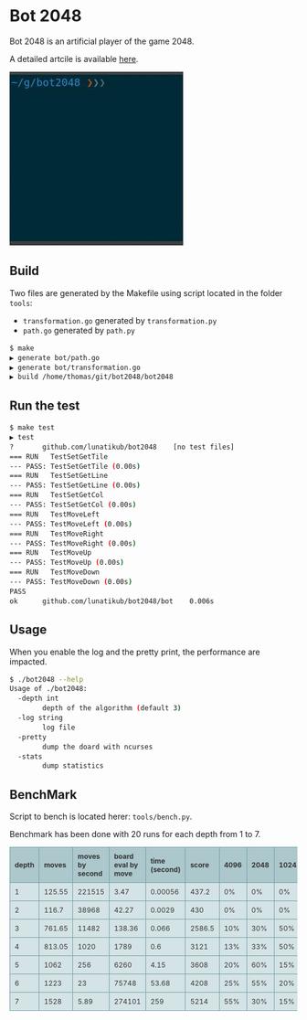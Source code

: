 # Bot 2048

Bot 2048 is an artificial player of the game 2048.

A detailed artcile is available [here](http://thomas-joly.com/).

![Alt Text](bot2048.gif)

## Build

Two files are generated by the Makefile using script located in the folder `tools`:
* `transformation.go` generated by `transformation.py`
* `path.go` generated by `path.py`

```sh
$ make
▶ generate bot/path.go
▶ generate bot/transformation.go
▶ build /home/thomas/git/bot2048/bot2048
```

## Run the test

```sh
$ make test
▶ test
?   	github.com/lunatikub/bot2048	[no test files]
=== RUN   TestSetGetTile
--- PASS: TestSetGetTile (0.00s)
=== RUN   TestSetGetLine
--- PASS: TestSetGetLine (0.00s)
=== RUN   TestSetGetCol
--- PASS: TestSetGetCol (0.00s)
=== RUN   TestMoveLeft
--- PASS: TestMoveLeft (0.00s)
=== RUN   TestMoveRight
--- PASS: TestMoveRight (0.00s)
=== RUN   TestMoveUp
--- PASS: TestMoveUp (0.00s)
=== RUN   TestMoveDown
--- PASS: TestMoveDown (0.00s)
PASS
ok  	github.com/lunatikub/bot2048/bot	0.006s
```

## Usage

When you enable the log and the pretty print, the performance are impacted.

```sh
$ ./bot2048 --help
Usage of ./bot2048:
  -depth int
    	depth of the algorithm (default 3)
  -log string
    	log file
  -pretty
    	dump the doard with ncurses
  -stats
    	dump statistics
```

## BenchMark

Script to bench is located herer: `tools/bench.py`.

Benchmark has been done with 20 runs for each depth from 1 to 7.

<style type="text/css">
  .tftable {font-size:12px;color:#333333;width:100%;border-width: 1px;border-color: #729ea5;border-collapse: collapse;}
  .tftable th {font-size:12px;background-color:#acc8cc;border-width: 1px;padding: 8px;border-style: solid;border-color: #729ea5;text-align:left;}
  .tftable tr {background-color:#d4e3e5;}
  .tftable td {font-size:12px;border-width: 1px;padding: 8px;border-style: solid;border-color: #729ea5;}
  .tftable tr:hover {background-color:#ffffff;}
</style>


<table class="tftable">
  <tr><th>depth</th><th>moves</th><th>moves by second</th><th>board eval by move</th><th>time (second)</th><th>score</th><th>4096</th><th>2048</th><th>1024</th><th>win</th></tr>
  <tr><td>1</td><td>125.55</td><td>221515</td><td>3.47</td><td>0.00056</td><td>437.2</td><td>0%</td><td>0%</td><td>0%</td><td>0%</td></tr>
  <tr><td>2</td><td>116.7</td><td>38968</td><td>42.27</td><td>0.0029</td><td>430</td><td>0%</td><td>0%</td><td>0%</td><td>0%</td></tr>
  <tr><td>3</td><td>761.65</td><td>11482</td><td>138.36</td><td>0.066</td><td>2586.5</td><td>10%</td><td>30%</td><td>50%</td><td>40%</td></tr>
  <tr><td>4</td><td>813.05</td><td>1020</td><td>1789</td><td>0.6</td><td>3121</td><td>13%</td><td>33%</td><td>50%</td><td>46%</td></tr>
  <tr><td>5</td><td>1062</td><td>256</td><td>6260</td><td>4.15</td><td>3608</td><td>20%</td><td>60%</td><td>15%</td><td>80%</td></tr>
  <tr><td>6</td><td>1223</td><td>23</td><td>75748</td><td>53.68</td><td>4208</td><td>25%</td><td>55%</td><td>20%</td><td>80%</td></tr>
  <tr><td>7</td><td>1528</td><td>5.89</td><td>274101</td><td>259</td><td>5214</td><td>55%</td><td>30%</td><td>15%</td><td>85%</td></tr>
</table>

